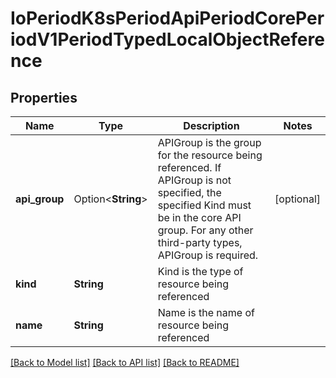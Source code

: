 # IoPeriodK8sPeriodApiPeriodCorePeriodV1PeriodTypedLocalObjectReference

## Properties

Name | Type | Description | Notes
------------ | ------------- | ------------- | -------------
**api_group** | Option<**String**> | APIGroup is the group for the resource being referenced. If APIGroup is not specified, the specified Kind must be in the core API group. For any other third-party types, APIGroup is required. | [optional]
**kind** | **String** | Kind is the type of resource being referenced | 
**name** | **String** | Name is the name of resource being referenced | 

[[Back to Model list]](../README.md#documentation-for-models) [[Back to API list]](../README.md#documentation-for-api-endpoints) [[Back to README]](../README.md)


